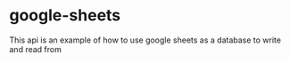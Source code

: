 # google-sheets

This api is an example of how to use google sheets as a database to write and read from

